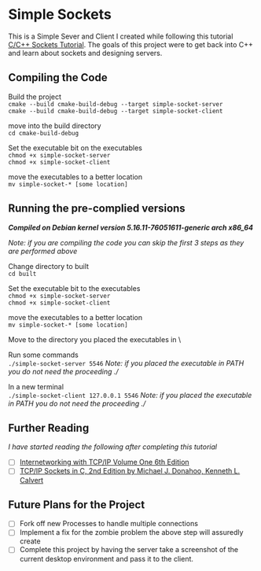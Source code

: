 # Simple Sockets
This is a Simple Sever and Client I created while following this tutorial [C/C++ Sockets Tutorial](https://www.linuxhowtos.org/C_C++/socket.htm). The goals of this project were to get back into C++ and learn about sockets and designing servers.

## Compiling the Code
Build the project \
`cmake --build cmake-build-debug --target simple-socket-server` \
`cmake --build cmake-build-debug --target simple-socket-client`

move into the build directory \
`cd cmake-build-debug`

Set the executable bit on the executables \
`chmod +x simple-socket-server` \
`chmod +x simple-socket-client`

move the executables to a better location \
`mv simple-socket-* [some location]`

## Running the pre-complied versions
_**Compiled on Debian kernel version 5.16.11-76051611-generic arch x86_64**_

_Note: if you are compiling the code you can skip the first 3 steps as they are performed above_ 

Change directory to built \
`cd built`

Set the executable bit to the executables \
`chmod +x simple-socket-server` \
`chmod +x simple-socket-client`

move the executables to a better location \
`mv simple-socket-* [some location]`

Move to the directory you placed the executables in \

Run some commands \
`./simple-socket-server 5546`  _Note: if you placed the executable in PATH you do not need the proceeding ./_

In a new terminal \
`./simple-socket-client 127.0.0.1 5546` _Note: if you placed the executable in PATH you do not need the proceeding ./_

## Further Reading
_I have started reading the following after completing this tutorial_
- [ ] [Internetworking with TCP/IP Volume One 6th Edition](https://www.amazon.com/Internetworking-TCP-IP-One-6th/dp/013608530X/ref=pd_sbs_2/146-0905989-7407724?pd_rd_w=mzw2p&pf_rd_p=4b6b5072-e9bd-4f30-a3af-a1f5d52978ec&pf_rd_r=22N4YSEQZK3Y8ZYQCM5F&pd_rd_r=435d9b2f-a4c7-4fd6-af60-7b9c8791deaa&pd_rd_wg=c47cP&pd_rd_i=013608530X&psc=1)
- [ ] [TCP/IP Sockets in C, 2nd Edition by Michael J. Donahoo, Kenneth L. Calvert](https://www.amazon.com/TCP-IP-Sockets-Practical-Programmers/dp/0123745403)

## Future Plans for the Project
- [ ] Fork off new Processes to handle multiple connections
- [ ] Implement a fix for the zombie problem the above step will assuredly create
- [ ] Complete this project by having the server take a screenshot of the current desktop environment and pass it to the client.
